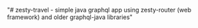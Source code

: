"# zesty-travel - simple java graphql app using zesty-router (web framework) and older graphql-java libraries" 
